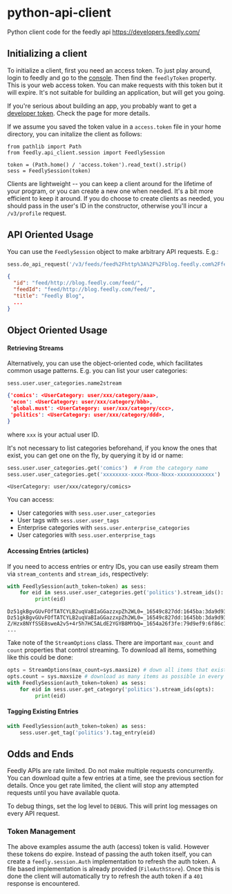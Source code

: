 # python-api-client
Python client code for the feedly api https://developers.feedly.com/

## Initializing a client
To initialize a client, first you need an access token. To just play around,
login to feedly and go to the [console](http://feedly.com/i/console). Then find 
the `feedlyToken` property. This is your web access token. You can make requests
with this token but it will expire. It's not suitable for building an application,
but will get you going.
 
If you're serious about building an app, you probably want to get a
 [developer token](https://developers.feedly.com/v3/developer/). Check the page for more details.

If we assume you saved the token value in a `access.token` file in your home directory, you can
initalize the client as follows:

```
from pathlib import Path
from feedly.api_client.session import FeedlySession

token = (Path.home() / 'access.token').read_text().strip()
sess = FeedlySession(token)
```
Clients are lightweight -- you can keep a client around for the lifetime of your program,
or you can create a new one when needed. It's a bit more efficient to keep it around. If you
do choose to create clients as needed, you should pass in the user's ID in the constructor, 
otherwise you'll incur a `/v3/profile` request. 

## API Oriented Usage
You can use the `FeedlySession` object to make arbitrary API requests. E.g.:

```python
sess.do_api_request('/v3/feeds/feed%2Fhttp%3A%2F%2Fblog.feedly.com%2Ffeed%2F')
```
```json
{
  "id": "feed/http://blog.feedly.com/feed/",
  "feedId": "feed/http://blog.feedly.com/feed/",
  "title": "Feedly Blog",
  ...
}
```

## Object Oriented Usage

#### Retrieving Streams
Alternatively, you can use the object-oriented code, which facilitates common usage patterns.
E.g. you can list your user categories:
```
sess.user.user_categories.name2stream
```

```json
{'comics': <UserCategory: user/xxx/category/aaa>,
 'econ': <UserCategory: user/xxx/category/bbb>,
 'global.must': <UserCategory: user/xxx/category/ccc>,
 'politics': <UserCategory: user/xxx/category/ddd>,
}
```
where `xxx` is your actual user ID.

It's not necessary to list categories beforehand, if you know the ones that exist, you can 
get one on the fly, by querying it by id or name:
```python
sess.user.user_categories.get('comics')  # From the category name
sess.user.user_categories.get('xxxxxxxx-xxxx-Mxxx-Nxxx-xxxxxxxxxxxx')  # From the category id
```
```
<UserCategory: user/xxx/category/comics>
```

You can access:
 - User categories with `sess.user.user_categories`
 - User tags with `sess.user.user_tags`
 - Enterprise categories with `sess.user.enterprise_categories`
 - User categories with `sess.user.enterprise_tags`


#### Accessing Entries (articles)
If you need to access entries or entry IDs, you can use easily stream them via `stream_contents`
and `stream_ids`, respectively:

```python
with FeedlySession(auth_token=token) as sess:
    for eid in sess.user.user_categories.get('politics').stream_ids():
         print(eid)

```
```
Dz51gkBgvGUvFOfTATCYLB2uqVaBIaGGazzxpZh2WL0=_16549c827dd:1645ba:3da9d93
Dz51gkBgvGUvFOfTATCYLB2uqVaBIaGGazzxpZh2WL0=_16549c827dd:1645bb:3da9d93
Z/Hzx8NYfSSE8sweA2v5+4r5h7HC5ALdE2YGYB8MYbQ=_1654a26f3fe:79d9ef9:6f86c10b
...
```

Take note of the `StreamOptions` class. There are important `max_count` and `count`
properties that control streaming. To download all items, something like this could
be done:

```python
opts = StreamOptions(max_count=sys.maxsize) # down all items that exist
opts.count = sys.maxsize # download as many items as possible in every API request
with FeedlySession(auth_token=token) as sess:
    for eid in sess.user.get_category('politics').stream_ids(opts):
         print(eid)

```

#### Tagging Existing Entries
```python
with FeedlySession(auth_token=token) as sess:
    sess.user.get_tag('politics').tag_entry(eid)
```

## Odds and Ends
Feedly APIs are rate limited. Do not make multiple requests concurrently. You can download
quite a few entries at a time, see the previous section for details. Once you get rate limited,
the client will stop any attempted requests until you have available quota.

To debug things, set the log level to `DEBUG`. This will print log messages on every API request.

### Token Management
The above examples assume the auth (access) token is valid. However these tokens do expire. Instead 
of passing the auth token itself, you can create a `feedly.session.Auth` implementation to refresh
the auth token. A file based implementation is already provided (`FileAuthStore`). Once this is done
the client will automatically try to refresh the auth token if a `401` response is encountered.
